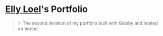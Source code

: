 # [Elly Loel](https://ellyloel.com/)'s Portfolio

> ✨ The second iteration of my portfolio built with Gatsby and hosted on Vercel.
